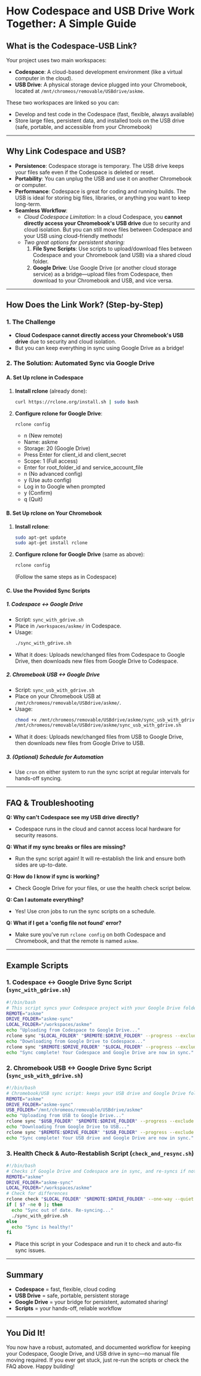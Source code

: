 # How Codespace and USB Drive Work Together: A Simple Guide

## What is the Codespace-USB Link?

Your project uses two main workspaces:
- **Codespace**: A cloud-based development environment (like a virtual computer in the cloud).
- **USB Drive**: A physical storage device plugged into your Chromebook, located at `/mnt/chromeos/removable/USBdrive/askme`.

These two workspaces are linked so you can:
- Develop and test code in the Codespace (fast, flexible, always available)
- Store large files, persistent data, and installed tools on the USB drive (safe, portable, and accessible from your Chromebook)

---

## Why Link Codespace and USB?

- **Persistence**: Codespace storage is temporary. The USB drive keeps your files safe even if the Codespace is deleted or reset.
- **Portability**: You can unplug the USB and use it on another Chromebook or computer.
- **Performance**: Codespace is great for coding and running builds. The USB is ideal for storing big files, libraries, or anything you want to keep long-term.
- **Seamless Workflow**: 
    - *Cloud Codespace Limitation*: In a cloud Codespace, you **cannot directly access your Chromebook's USB drive** due to security and cloud isolation. But you can still move files between Codespace and your USB using cloud-friendly methods!
    - *Two great options for persistent sharing:*
        1. **File Sync Scripts**: Use scripts to upload/download files between Codespace and your Chromebook (and USB) via a shared cloud folder.
        2. **Google Drive**: Use Google Drive (or another cloud storage service) as a bridge—upload files from Codespace, then download to your Chromebook and USB, and vice versa.

---

## How Does the Link Work? (Step-by-Step)

### 1. The Challenge
- **Cloud Codespace cannot directly access your Chromebook's USB drive** due to security and cloud isolation.
- But you can keep everything in sync using Google Drive as a bridge!

### 2. The Solution: Automated Sync via Google Drive

#### **A. Set Up rclone in Codespace**
1. **Install rclone** (already done):
   ```bash
   curl https://rclone.org/install.sh | sudo bash
   ```
2. **Configure rclone for Google Drive**:
   ```bash
   rclone config
   ```
   - n (New remote)
   - Name: askme
   - Storage: 20 (Google Drive)
   - Press Enter for client_id and client_secret
   - Scope: 1 (Full access)
   - Enter for root_folder_id and service_account_file
   - n (No advanced config)
   - y (Use auto config)
   - Log in to Google when prompted
   - y (Confirm)
   - q (Quit)

#### **B. Set Up rclone on Your Chromebook**
1. **Install rclone**:
   ```bash
   sudo apt-get update
   sudo apt-get install rclone
   ```
2. **Configure rclone for Google Drive** (same as above):
   ```bash
   rclone config
   ```
   (Follow the same steps as in Codespace)

#### **C. Use the Provided Sync Scripts**

##### **1. Codespace <-> Google Drive**
- Script: `sync_with_gdrive.sh`
- Place in `/workspaces/askme/` in Codespace.
- Usage:
  ```bash
  ./sync_with_gdrive.sh
  ```
- What it does: Uploads new/changed files from Codespace to Google Drive, then downloads new files from Google Drive to Codespace.

##### **2. Chromebook USB <-> Google Drive**
- Script: `sync_usb_with_gdrive.sh`
- Place on your Chromebook USB at `/mnt/chromeos/removable/USBdrive/askme/`.
- Usage:
  ```bash
  chmod +x /mnt/chromeos/removable/USBdrive/askme/sync_usb_with_gdrive.sh
  /mnt/chromeos/removable/USBdrive/askme/sync_usb_with_gdrive.sh
  ```
- What it does: Uploads new/changed files from USB to Google Drive, then downloads new files from Google Drive to USB.

##### **3. (Optional) Schedule for Automation**
- Use `cron` on either system to run the sync script at regular intervals for hands-off syncing.

---

## FAQ & Troubleshooting

**Q: Why can't Codespace see my USB drive directly?**
- Codespace runs in the cloud and cannot access local hardware for security reasons.

**Q: What if my sync breaks or files are missing?**
- Run the sync script again! It will re-establish the link and ensure both sides are up-to-date.

**Q: How do I know if sync is working?**
- Check Google Drive for your files, or use the health check script below.

**Q: Can I automate everything?**
- Yes! Use cron jobs to run the sync scripts on a schedule.

**Q: What if I get a 'config file not found' error?**
- Make sure you've run `rclone config` on both Codespace and Chromebook, and that the remote is named `askme`.

---

## Example Scripts

### 1. Codespace <-> Google Drive Sync Script (`sync_with_gdrive.sh`)
```bash
#!/bin/bash
# This script syncs your Codespace project with your Google Drive folder 'askme-sync'.
REMOTE="askme"
DRIVE_FOLDER="askme-sync"
LOCAL_FOLDER="/workspaces/askme"
echo "Uploading from Codespace to Google Drive..."
rclone sync "$LOCAL_FOLDER" "$REMOTE:$DRIVE_FOLDER" --progress --exclude ".git/**" --exclude "usbdrive/**"
echo "Downloading from Google Drive to Codespace..."
rclone sync "$REMOTE:$DRIVE_FOLDER" "$LOCAL_FOLDER" --progress --exclude ".git/**" --exclude "usbdrive/**"
echo "Sync complete! Your Codespace and Google Drive are now in sync."
```

### 2. Chromebook USB <-> Google Drive Sync Script (`sync_usb_with_gdrive.sh`)
```bash
#!/bin/bash
# Chromebook/USB sync script: keeps your USB drive and Google Drive folder 'askme-sync' in sync!
REMOTE="askme"
DRIVE_FOLDER="askme-sync"
USB_FOLDER="/mnt/chromeos/removable/USBdrive/askme"
echo "Uploading from USB to Google Drive..."
rclone sync "$USB_FOLDER" "$REMOTE:$DRIVE_FOLDER" --progress --exclude ".Trash-*/**"
echo "Downloading from Google Drive to USB..."
rclone sync "$REMOTE:$DRIVE_FOLDER" "$USB_FOLDER" --progress --exclude ".Trash-*/**"
echo "Sync complete! Your USB drive and Google Drive are now in sync."
```

### 3. Health Check & Auto-Restablish Script (`check_and_resync.sh`)
```bash
#!/bin/bash
# Checks if Google Drive and Codespace are in sync, and re-syncs if not.
REMOTE="askme"
DRIVE_FOLDER="askme-sync"
LOCAL_FOLDER="/workspaces/askme"
# Check for differences
rclone check "$LOCAL_FOLDER" "$REMOTE:$DRIVE_FOLDER" --one-way --quiet
if [ $? -ne 0 ]; then
  echo "Sync out of date. Re-syncing..."
  ./sync_with_gdrive.sh
else
  echo "Sync is healthy!"
fi
```
- Place this script in your Codespace and run it to check and auto-fix sync issues.

---

## Summary
- **Codespace** = fast, flexible, cloud coding
- **USB Drive** = safe, portable, persistent storage
- **Google Drive** = your bridge for persistent, automated sharing!
- **Scripts** = your hands-off, reliable workflow

---

## You Did It!
You now have a robust, automated, and documented workflow for keeping your Codespace, Google Drive, and USB drive in sync—no manual file moving required. If you ever get stuck, just re-run the scripts or check the FAQ above. Happy building!
